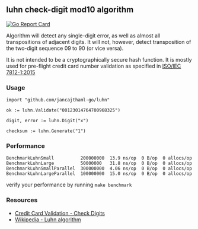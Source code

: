 ## luhn check-digit mod10 algorithm

[![Go Report Card](https://goreportcard.com/badge/jancajthaml-go/luhn)](https://goreportcard.com/report/jancajthaml-go/luhn)

Algorithm will detect any single-digit error, as well as almost all transpositions of adjacent digits. It will not, however, detect transposition of the two-digit sequence 09 to 90 (or vice versa).

It is not intended to be a cryptographically secure hash function. It is mostly used for pre-flight credit card number validation as specified in [ISO/IEC 7812-1:2015](http://www.iso.org/iso/catalogue_detail?csnumber=66011)

### Usage ###

```
import "github.com/jancajthaml-go/luhn"

ok := luhn.Validate("00123014764700968325")

digit, error := luhn.Digit("x")

checksum := luhn.Generate("1")
```

### Performance ###

```
BenchmarkLuhnSmall          200000000  13.9 ns/op  0 B/op  0 allocs/op
BenchmarkLuhnLarge          50000000   31.8 ns/op  0 B/op  0 allocs/op
BenchmarkLuhnSmallParallel  300000000  4.06 ns/op  0 B/op  0 allocs/op
BenchmarkLuhnLargeParallel  100000000  15.0 ns/op  0 B/op  0 allocs/op
```

verify your performance by running `make benchmark`

### Resources ###

* [Credit Card Validation - Check Digits](https://web.eecs.umich.edu/~bartlett/credit_card_number.html)
* [Wikipedia - Luhn algorithm](https://en.wikipedia.org/wiki/Luhn_algorithm)

